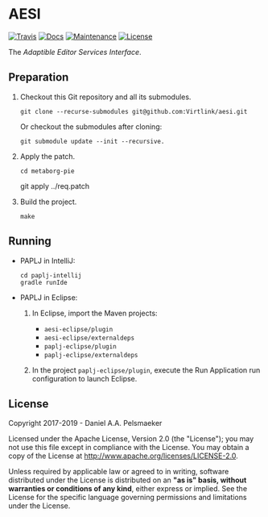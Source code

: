 # AESI

[![Travis](https://travis-ci.org/Virtlink/aesi.svg?branch=master)][1]
[![Docs](https://img.shields.io/badge/docs-latest-brightgreen.svg)][2]
[![Maintenance](https://img.shields.io/maintenance/yes/2019.svg)][3]
[![License](https://img.shields.io/github/license/Virtlink/aesi.svg)][4]

The _Adaptible Editor Services Interface_.


## Preparation
1.  Checkout this Git repository and all its submodules.

        git clone --recurse-submodules git@github.com:Virtlink/aesi.git

    Or checkout the submodules after cloning:

        git submodule update --init --recursive.

2.  Apply the patch.

        cd metaborg-pie
	git apply ../req.patch

3.  Build the project.

        make


## Running
- PAPLJ in IntelliJ:

      cd paplj-intellij
      gradle runIde

- PAPLJ in Eclipse:

  1. In Eclipse, import the Maven projects:

     - `aesi-eclipse/plugin`
     - `aesi-eclipse/externaldeps`
     - `paplj-eclipse/plugin`
     - `paplj-eclipse/externaldeps`

  2. In the project `paplj-eclipse/plugin`,
     execute the Run Application run configuration
     to launch Eclipse.



## License
Copyright 2017-2019 - Daniel A.A. Pelsmaeker

Licensed under the Apache License, Version 2.0 (the "License"); you may not use
this file except in compliance with the License. You may obtain a copy of the
License at <http://www.apache.org/licenses/LICENSE-2.0>.

Unless required by applicable law or agreed to in writing, software distributed
under the License is distributed on an **"as is" basis, without warranties or
conditions of any kind**, either express or implied. See the License for the
specific language governing permissions and limitations under the License.


[1]: https://travis-ci.org/Virtlink/aesi
[2]: https://virtlink.com/aesi/
[3]: https://github.com/Virtlink/aesi/commits/master
[4]: https://github.com/Virtlink/aesi/blob/master/LICENSE

